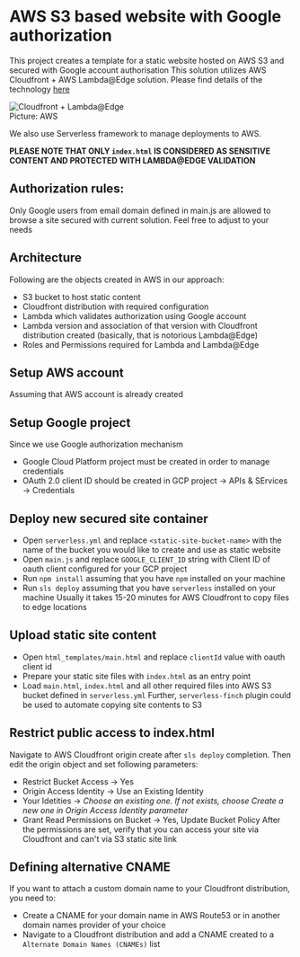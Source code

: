 # AWS S3 based website with Google authorization
This project creates a template for a static website hosted on AWS S3 and secured with Google account authorisation
This solution utilizes AWS Cloudfront + AWS Lambda@Edge solution. Please find details of the technology [here](https://docs.aws.amazon.com/lambda/latest/dg/lambda-edge.html)

![Cloudfront + Lambda@Edge](https://docs.aws.amazon.com/lambda/latest/dg/images/cloudfront-events-that-trigger-lambda-functions.png)    
Picture: AWS

We also use Serverless framework to manage deployments to AWS.

**PLEASE NOTE THAT ONLY `index.html` IS CONSIDERED AS SENSITIVE CONTENT AND PROTECTED WITH LAMBDA@EDGE VALIDATION**

## Authorization rules:
Only Google users from email domain defined in main.js are allowed to browse a site secured with current solution.
Feel free to adjust to your needs

## Architecture
Following are the objects created in AWS in our approach:
- S3 bucket to host static content
- Cloudfront distribution with required configuration
- Lambda which validates authorization using Google account
- Lambda version and association of that version with Cloudfront distribution created (basically, that is notorious Lambda@Edge)
- Roles and Permissions required for Lambda and Lambda@Edge

## Setup AWS account
Assuming that AWS account is already created
## Setup Google project
Since we use Google authorization mechanism
 - Google Cloud Platform project must be created in order to manage credentials 
 - OAuth 2.0 client ID should be created in GCP project -> APIs & SErvices -> Credentials

## Deploy new secured site container
 - Open `serverless.yml` and replace `<static-site-bucket-name>` with the name of the bucket you would like to create and use as static website
 - Open `main.js` and replace `GOOGLE_CLIENT_ID` string with Client ID of oauth client configured for your GCP project
 - Run `npm install` assuming that you have `npm` installed on your machine 
 - Run `sls deploy` assuming that you have `serverless` installed on your machine
 Usually it takes 15-20 minutes for AWS Cloudfront to copy files to edge locations

## Upload static site content
 - Open `html_templates/main.html` and replace `clientId` value with oauth client id
 - Prepare your static site files with `index.html` as an entry point
 - Load `main.html`, `index.html` and all other required files into AWS S3 bucket defined in `serverless.yml`
Further, `serverless-finch` plugin could be used to automate copying site contents to S3

## Restrict public access to index.html
Navigate to AWS Cloudfront origin create after `sls deploy` completion. 
Then edit the origin object and set following parameters:
 - Restrict Bucket Access -> Yes
 - Origin Access Identity -> Use an Existing Identity
 - Your Idetities -> *Choose an existing one. If not exists, choose Create a new one in Origin Access Identity parameter*
 - Grant Read Permissions on Bucket -> Yes, Update Bucket Policy
After the permissions are set, verify that you can access your site via Cloudfront and can't via S3 static site link 
 
## Defining alternative CNAME
If you want to attach a custom domain name to your Cloudfront distribution, you need to:
 - Create a CNAME for your domain name in AWS Route53 or in another domain names provider of your choice
 - Navigate to a Cloudfront distribution and add a CNAME created to a `Alternate Domain Names (CNAMEs)` list

